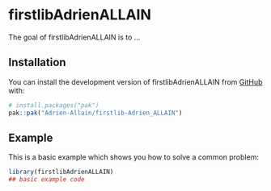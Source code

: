 
# firstlibAdrienALLAIN

<!-- badges: start -->
<!-- badges: end -->

The goal of firstlibAdrienALLAIN is to ...

## Installation

You can install the development version of firstlibAdrienALLAIN from [GitHub](https://github.com/) with:

``` r
# install.packages("pak")
pak::pak("Adrien-Allain/firstlib-Adrien_ALLAIN")
```

## Example

This is a basic example which shows you how to solve a common problem:

``` r
library(firstlibAdrienALLAIN)
## basic example code
```

